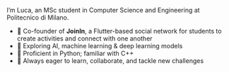 
I’m Luca, an MSc student in Computer Science and Engineering at Politecnico di Milano.

- 🚀 Co-founder of **JoinIn**, a Flutter-based social network for students to create activities and connect with one another
- 🤖 Exploring AI, machine learning & deep learning models  
- 🐍 Proficient in Python; familiar with C++
- 🤝 Always eager to learn, collaborate, and tackle new challenges
